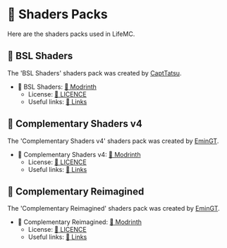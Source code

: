 # 🎨 Shaders Packs

Here are the shaders packs used in LifeMC.

## 🌟 BSL Shaders

The 'BSL Shaders' shaders pack was created by [CaptTatsu](https://bitslablab.com/).

- 🌟 BSL Shaders: [🔗 Modrinth](https://modrinth.com/shader/bsl-shaders)
  - License: [🔗 LICENCE](https://github.com/Nukecraft5419/LifeMC/blob/main/Shaders-Packs/BSL-Shaders/LICENSE)
  - Useful links: [🔗 Links](https://github.com/Nukecraft5419/LifeMC/blob/main/Shaders-Packs/BSL-Shaders/Links.txt)

## 🌟 Complementary Shaders v4

The 'Complementary Shaders v4' shaders pack was created by [EminGT](https://www.complementary.dev/).

- 🌟 Complementary Shaders v4: [🔗 Modrinth](https://modrinth.com/shader/complementary-shaders-v4)
  - License: [🔗 LICENCE](https://github.com/Nukecraft5419/LifeMC/blob/main/Shaders-Packs/Complementary-Shaders-v4/LICENSE)
  - Useful links: [🔗 Links](https://github.com/Nukecraft5419/LifeMC/blob/main/Shaders-Packs/Complementary-Shaders-v4/Links.txt)

## 🌟 Complementary Reimagined

The 'Complementary Reimagined' shaders pack was created by [EminGT](https://www.complementary.dev/).

- 🌟 Complementary Reimagined: [🔗 Modrinth](https://modrinth.com/shader/complementary-reimagined)
  - License: [🔗 LICENCE](https://github.com/Nukecraft5419/LifeMC/blob/main/Shaders-Packs/Complementary-Reimagined/LICENSE)
  - Useful links: [🔗 Links](https://github.com/Nukecraft5419/LifeMC/blob/main/Shaders-Packs/Complementary-Reimagined/Links.txt)